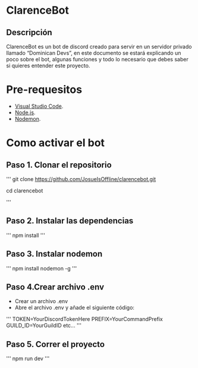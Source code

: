  # ClarenceBot

## Descripción 

ClarenceBot es un bot de discord creado para servir en un servidor privado llamado “Dominican Devs”, en este documento se estará explicando un poco sobre el bot, algunas funciones y todo lo necesario que debes saber si quieres entender este proyecto.

# Pre-requesitos

- [Visual Studio Code](https://code.visualstudio.com/).
- [Node.js](https://nodejs.org/en).
- [Nodemon](https://www.npmjs.com/package/nodemon).


# Como activar el bot

## Paso 1. Clonar el repositorio

'''
git clone https://github.com/JosueIsOffline/clarencebot.git

cd clarencebot

'''

## Paso 2. Instalar las dependencias

'''
npm install
'''

## Paso 3. Instalar nodemon

'''
npm install nodemon -g
'''

## Paso 4.Crear archivo .env

- Crear un archivo .env
- Abre el archivo .env y añade el siguiente código:

'''
TOKEN=YourDiscordTokenHere
PREFIX=YourCommandPrefix
GUILD_ID=YourGuildID
etc...
'''
 
## Paso 5. Correr el proyecto

'''
npm run dev
'''

